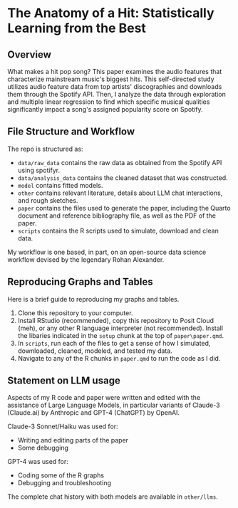 # The Anatomy of a Hit: Statistically Learning from the Best

## Overview

What makes a hit pop song? This paper examines the audio features that characterize mainstream music's biggest hits. This self-directed study utilizes audio feature data from top artists' discographies and downloads them through the Spotify API. Then, I analyze the data through exploration and multiple linear regression to find which specific musical qualities significantly impact a song's assigned popularity score on Spotify.

## File Structure and Workflow

The repo is structured as:

-   `data/raw_data` contains the raw data as obtained from the Spotify API using spotifyr.
-   `data/analysis_data` contains the cleaned dataset that was constructed.
-   `model` contains fitted models. 
-   `other` contains relevant literature, details about LLM chat interactions, and rough sketches.
-   `paper` contains the files used to generate the paper, including the Quarto document and reference bibliography file, as well as the PDF of the paper. 
-   `scripts` contains the R scripts used to simulate, download and clean data.

My workflow is one based, in part, on an open-source data science workflow devised by the legendary Rohan Alexander. 

## Reproducing Graphs and Tables
Here is a brief guide to reproducing my graphs and tables.

1. Clone this repository to your computer. 
2. Install RStudio (recommended), copy this repository to Posit Cloud (meh), or any other R language interpreter (not recommended). Install the libaries indicated in the `setup` chunk at the top of `paper\paper.qmd`. 
3. In `scripts`, run each of the files to get a sense of how I simulated, downloaded, cleaned, modeled, and tested my data. 
4. Navigate to any of the R chunks in `paper.qmd` to run the code as I did.
   
## Statement on LLM usage

Aspects of my R code and paper were written and edited with the assistance of Large Language Models, in particular variants of Claude-3 (Claude.ai) by Anthropic and GPT-4 (ChatGPT) by OpenAI. 

Claude-3 Sonnet/Haiku was used for:
- Writing and editing parts of the paper
- Some debugging

GPT-4 was used for: 
- Coding some of the R graphs
- Debugging and troubleshooting

The complete chat history with both models are available in `other/llms`. 
